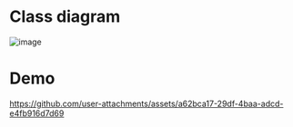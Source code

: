 # Class diagram
![image](https://github.com/user-attachments/assets/cba0891d-ffa8-4f5e-b807-62cbdd41c75d)

# Demo
https://github.com/user-attachments/assets/a62bca17-29df-4baa-adcd-e4fb916d7d69

